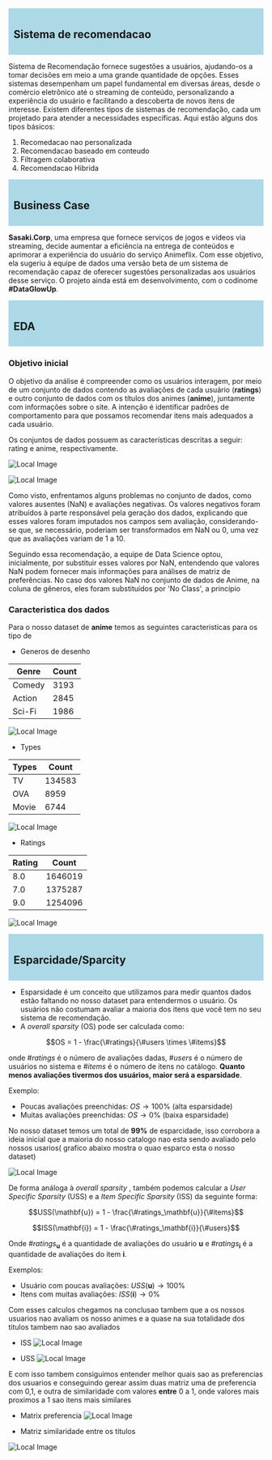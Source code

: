 <div style="background-color: lightblue; padding: 10px;">
    <h2>  Sistema de recomendacao
</div>

 Sistema de Recomendação fornece sugestões a usuários, ajudando-os a tomar decisões em meio a uma grande quantidade de opções. Esses sistemas desempenham um papel fundamental em diversas áreas, desde o comércio eletrônico até o streaming de conteúdo, personalizando a experiência do usuário e facilitando a descoberta de novos itens de interesse. Existem diferentes tipos de sistemas de recomendação, cada um projetado para atender a necessidades específicas. Aqui estão alguns dos tipos básicos:
1. Recomedacao nao personalizada
2. Recomendacao baseado em conteudo
3. Filtragem colaborativa
4. Recomendacao Hibrida

<div style="background-color: lightblue; padding: 10px;">
    <h2> Business Case
</div>

**Sasaki.Corp**, uma empresa que fornece serviços de jogos e vídeos via streaming, decide aumentar a eficiência na entrega de conteúdos e aprimorar a experiência do usuário do serviço Animeflix. Com esse objetivo, ela sugeriu à equipe de dados uma versão beta de um sistema de recomendação capaz de oferecer sugestões personalizadas aos usuários desse serviço. O projeto ainda está em desenvolvimento, com o codinome **#DataGlowUp**.

<div style="background-color: lightblue; padding: 10px;">
    <h2> EDA
</div>

### Objetivo inicial
O objetivo da análise é compreender como os usuários interagem, por meio de um conjunto de dados contendo as avaliações de cada usuário (**ratings**) e outro conjunto de dados com os títulos dos animes (**anime**), juntamente com informações sobre o site. A intenção é identificar padrões de comportamento para que possamos recomendar itens mais adequados a cada usuário.

Os conjuntos de dados possuem as características descritas a seguir: rating e anime, respectivamente.

![Local Image](images/rating.jpeg)

![Local Image](images/anime.jpeg)

Como visto, enfrentamos alguns problemas no conjunto de dados, como valores ausentes (NaN) e avaliações negativas. Os valores negativos foram atribuídos à parte responsável pela geração dos dados, explicando que esses valores foram imputados nos campos sem avaliação, considerando-se que, se necessário, poderiam ser transformados em NaN ou 0, uma vez que as avaliações variam de 1 a 10.

Seguindo essa recomendação, a equipe de Data Science optou, inicialmente, por substituir esses valores por NaN, entendendo que valores NaN podem fornecer mais informações para análises de matriz de preferências. No caso dos valores NaN no conjunto de dados de Anime, na coluna de gêneros, eles foram substituídos por 'No Class', a princípio

### Caracteristica dos dados
Para o nosso dataset de  **anime** temos as seguintes caracteristicas para os tipo de 
* Generos de desenho
  
| Genre     | Count | 
|-----------|-------|
|  Comedy   | 3193  | 
|  Action   | 2845  |  
|  Sci-Fi   | 1986  |

![Local Image](images/genre.png)

* Types

| Types     | Count | 
|-----------|-------|
|  TV       | 134583| 
|  OVA      | 8959  |  
|  Movie    | 6744  |

![Local Image](images/type.png)

* Ratings

| Rating    | Count  | 
|-----------|--------|
|  8.0      |1646019 | 
|  7.0      |1375287 |  
|  9.0      | 1254096|

![Local Image](images/rating_count.png)

<div style="background-color: lightblue; padding: 10px;">
    <h2>  Esparcidade/Sparcity
</div>

* Esparsidade é um conceito que utilizamos para medir quantos dados estão faltando no nosso dataset para entendermos o usuário. Os usuários não costumam avaliar a maioria dos itens que você tem no seu sistema de recomendação.
* A _overall sparsity_ (OS) pode ser calculada como:

$$OS = 1 - \frac{\#ratings}{\#users \times \#items}$$

onde $\#ratings$ é o número de avaliações dadas, $\#users$ é o número de usuários no sistema e $\#items$ é o número de itens no catálogo. **Quanto menos avaliações tivermos dos usuários, maior será a esparsidade**.

Exemplo:

- Poucas avaliações preenchidas: $OS \rightarrow 100\%$ (alta esparsidade)
- Muitas avaliações preenchidas: $OS \rightarrow 0\%$ (baixa esparsidade)

No nosso dataset temos um total de **99%** de esparcidade, isso corrobora a ideia inicial que a maioria do nosso catalogo nao esta sendo avaliado pelo nossos usarios( grafico abaixo mostra o quao esparco esta o nosso dataset)

![Local Image](images/sparcity.png)

De forma análoga à _overall sparsity_ , também podemos calcular a _User Specific Sparsity_ (USS) e a _Item Specific Sparsity_ (ISS) da seguinte forma:

$$USS(\mathbf{u}) = 1 - \frac{\#ratings_\mathbf{u}}{\#items}$$

$$ISS(\mathbf{i}) = 1 - \frac{\#ratings_\mathbf{i}}{\#users}$$

Onde $\#ratings_\mathbf{u}$ é a quantidade de avaliações do usuário $\mathbf{u}$ e $\#ratings_\mathbf{i}$ é a quantidade de avaliações do item $\mathbf{i}$.

Exemplos:

- Usuário com poucas avaliações: $USS(\mathbf{u}) \rightarrow 100\%$
- Itens com muitas avaliações: $ISS(\mathbf{i}) \rightarrow 0\%$

Com esses calculos chegamos na conclusao tambem que a os nossos usuarios nao avaliam os nosso animes e a quase na sua totalidade dos titulos tambem nao sao avaliados
* ISS
![Local Image](images/item_spar.png)

* USS
![Local Image](images/user_spar.png)


E com isso tambem consiguimos entender melhor quais sao as preferencias dos usuarios e conseguindo gerear assim duas matriz uma de preferencia com 0,1, e outra de similaridade com valores **entre** 0 a 1, onde valores mais proximos a 1 sao itens mais similares

* Matrix preferencia
![Local Image](images/matriz_pref.png)

* Matriz similaridade entre os titulos
  
 ![Local Image](images/matriz_pref.png) 